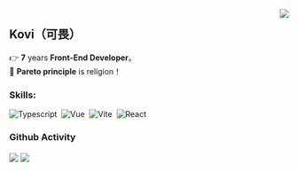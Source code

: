 <img align="right" src="https://count.getloli.com/get/@:kvchen95?theme=rule34">

## Kovi（可畏）  

👉 **7** years **Front-End Developer**。  
🚩 **Pareto principle** is religion！  


### **Skills:**

![Typescript](https://img.shields.io/badge/-Typescript-05122A?style=flat&logo=Typescript)&nbsp;
![Vue](https://img.shields.io/badge/-Vue-05122A?style=flat&logo=vue.js)&nbsp;
![Vite](https://img.shields.io/badge/-Vite-05122A?style=flat&logo=Vite)&nbsp;
![React](https://img.shields.io/badge/-React-05122A?style=flat&logo=React)&nbsp;













### Github Activity                                          


<p align="left" style="dispaly:flex;">
  <a>
    <img align="center" src="https://github-readme-stats.vercel.app/api?username=kvchen95&show_icons=true&theme=vue&show_icons=true&include_all_commits=true&count_private=true"/>
  </a>
  <a>
    <img align="center" src="https://github-readme-stats.vercel.app/api/top-langs/?username=kvchen95&theme=vue&langs_count=6&layout=compact&langs_count=8&theme=algolia"/>
  </a>
</p>

